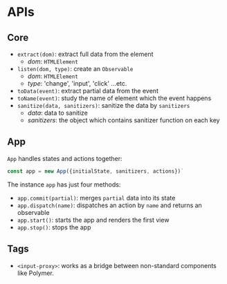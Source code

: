 # APIs

## Core

- `extract(dom)`: extract full data from the element
  - *dom*: `HTMLElement`
- `listen(dom, type)`: create an `Observable`
  - *dom*: `HTMLElement`
  - *type*: 'change', 'input', 'click' ...etc.
- `toData(event)`: extract partial data from the event
- `toName(event)`: study the name of element which the event happens
- `sanitize(data, sanitizers)`: sanitize the data by `sanitizers`
  - *data*: data to sanitize
  - *sanitizers*: the object which contains sanitizer function on each key

## App

`App` handles states and actions together:

```javascript
const app = new App({initialState, sanitizers, actions})`
```

The instance `app` has just four methods:

- `app.commit(partial)`: merges `partial` data into its state
- `app.dispatch(name)`: dispatches an action by `name` and returns an observable
- `app.start()`: starts the app and renders the first view
- `app.stop()`: stops the app

## Tags

- `<input-proxy>`: works as a bridge between non-standard components like Polymer.
